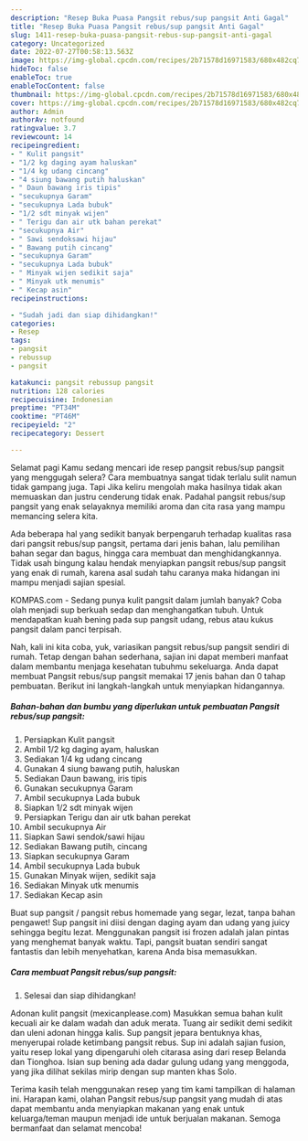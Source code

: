 ```yaml
---
description: "Resep Buka Puasa Pangsit rebus/sup pangsit Anti Gagal"
title: "Resep Buka Puasa Pangsit rebus/sup pangsit Anti Gagal"
slug: 1411-resep-buka-puasa-pangsit-rebus-sup-pangsit-anti-gagal
category: Uncategorized
date: 2022-07-27T00:58:13.563Z
image: https://img-global.cpcdn.com/recipes/2b71578d16971583/680x482cq70/pangsit-rebussup-pangsit-foto-resep-utama.jpg
hideToc: false
enableToc: true
enableTocContent: false
thumbnail: https://img-global.cpcdn.com/recipes/2b71578d16971583/680x482cq70/pangsit-rebussup-pangsit-foto-resep-utama.jpg
cover: https://img-global.cpcdn.com/recipes/2b71578d16971583/680x482cq70/pangsit-rebussup-pangsit-foto-resep-utama.jpg
author: Admin
authorAv: notfound
ratingvalue: 3.7
reviewcount: 14
recipeingredient:
- " Kulit pangsit"
- "1/2 kg daging ayam haluskan"
- "1/4 kg udang cincang"
- "4 siung bawang putih haluskan"
- " Daun bawang iris tipis"
- "secukupnya Garam"
- "secukupnya Lada bubuk"
- "1/2 sdt minyak wijen"
- " Terigu dan air utk bahan perekat"
- "secukupnya Air"
- " Sawi sendoksawi hijau"
- " Bawang putih cincang"
- "secukupnya Garam"
- "secukupnya Lada bubuk"
- " Minyak wijen sedikit saja"
- " Minyak utk menumis"
- " Kecap asin"
recipeinstructions:

- "Sudah jadi dan siap dihidangkan!"
categories:
- Resep
tags:
- pangsit
- rebussup
- pangsit

katakunci: pangsit rebussup pangsit 
nutrition: 128 calories
recipecuisine: Indonesian
preptime: "PT34M"
cooktime: "PT46M"
recipeyield: "2"
recipecategory: Dessert

---
```



Selamat pagi Kamu sedang mencari ide resep pangsit rebus/sup pangsit yang menggugah selera? Cara membuatnya sangat tidak terlalu sulit namun tidak gampang juga. Tapi Jika keliru mengolah maka hasilnya tidak akan memuaskan dan justru cenderung tidak enak. Padahal pangsit rebus/sup pangsit yang enak selayaknya memiliki aroma dan cita rasa yang mampu memancing selera kita.


Ada beberapa hal yang sedikit banyak berpengaruh terhadap kualitas rasa dari pangsit rebus/sup pangsit, pertama dari jenis bahan, lalu pemilihan bahan segar dan bagus, hingga cara membuat dan menghidangkannya. Tidak usah bingung kalau hendak menyiapkan pangsit rebus/sup pangsit yang enak di rumah, karena asal sudah tahu caranya maka hidangan ini mampu menjadi sajian spesial.

KOMPAS.com - Sedang punya kulit pangsit dalam jumlah banyak? Coba olah menjadi sup berkuah sedap dan menghangatkan tubuh. Untuk mendapatkan kuah bening pada sup pangsit udang, rebus atau kukus pangsit dalam panci terpisah.


Nah, kali ini kita coba, yuk, variasikan pangsit rebus/sup pangsit sendiri di rumah. Tetap dengan bahan sederhana, sajian ini dapat memberi manfaat dalam membantu menjaga kesehatan tubuhmu sekeluarga. Anda dapat membuat Pangsit rebus/sup pangsit memakai 17 jenis bahan dan 0 tahap pembuatan. Berikut ini langkah-langkah untuk menyiapkan hidangannya.

<!--inarticleads1-->

##### Bahan-bahan dan bumbu yang diperlukan untuk pembuatan Pangsit rebus/sup pangsit:

1. Persiapkan  Kulit pangsit
1. Ambil 1/2 kg daging ayam, haluskan
1. Sediakan 1/4 kg udang cincang
1. Gunakan 4 siung bawang putih, haluskan
1. Sediakan  Daun bawang, iris tipis
1. Gunakan secukupnya Garam
1. Ambil secukupnya Lada bubuk
1. Siapkan 1/2 sdt minyak wijen
1. Persiapkan  Terigu dan air utk bahan perekat
1. Ambil secukupnya Air
1. Siapkan  Sawi sendok/sawi hijau
1. Sediakan  Bawang putih, cincang
1. Siapkan secukupnya Garam
1. Ambil secukupnya Lada bubuk
1. Gunakan  Minyak wijen, sedikit saja
1. Sediakan  Minyak utk menumis
1. Sediakan  Kecap asin


Buat sup pangsit / pangsit rebus homemade yang segar, lezat, tanpa bahan pengawet! Sup pangsit ini diisi dengan daging ayam dan udang yang juicy sehingga begitu lezat. Menggunakan pangsit isi frozen adalah jalan pintas yang menghemat banyak waktu. Tapi, pangsit buatan sendiri sangat fantastis dan lebih menyehatkan, karena Anda bisa memasukkan. 

<!--inarticleads2-->

##### Cara membuat Pangsit rebus/sup pangsit:


1. Selesai dan siap dihidangkan!

Adonan kulit pangsit (mexicanplease.com) Masukkan semua bahan kulit kecuali air ke dalam wadah dan aduk merata. Tuang air sedikit demi sedikit dan uleni adonan hingga kalis. Sup pangsit jepara bentuknya khas, menyerupai rolade ketimbang pangsit rebus. Sup ini adalah sajian fusion, yaitu resep lokal yang dipengaruhi oleh citarasa asing dari resep Belanda dan Tionghoa. Isian sup bening ada dadar gulung udang yang menggoda, yang jika dilihat sekilas mirip dengan sup manten khas Solo. 

Terima kasih telah menggunakan resep yang tim kami tampilkan di halaman ini. Harapan kami, olahan Pangsit rebus/sup pangsit yang mudah di atas dapat membantu anda menyiapkan makanan yang enak untuk keluarga/teman maupun menjadi ide untuk berjualan makanan. Semoga bermanfaat dan selamat mencoba!
